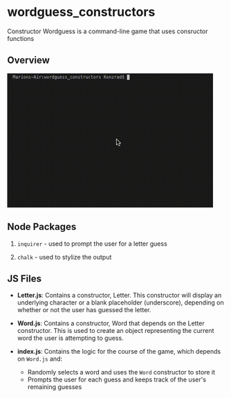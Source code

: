 # wordguess_constructors
Constructor Wordguess is a command-line game that uses consructor functions

## Overview

![Word Guess Cli](/readMe/game.gif)


## Node Packages

1. `inquirer` - used to prompt the user for a letter guess

2. `chalk` - used to stylize the output


## JS Files

* **Letter.js**: Contains a constructor, Letter. This constructor will display an underlying character or a blank placeholder (underscore), depending on whether or not the user has guessed the letter. 

* **Word.js**: Contains a constructor, Word that depends on the Letter constructor. This is used to create an object representing the current word the user is attempting to guess. 

* **index.js**: Contains the logic for the course of the game, which depends on `Word.js` and:

  * Randomly selects a word and uses the `Word` constructor to store it
  * Prompts the user for each guess and keeps track of the user's remaining guesses
